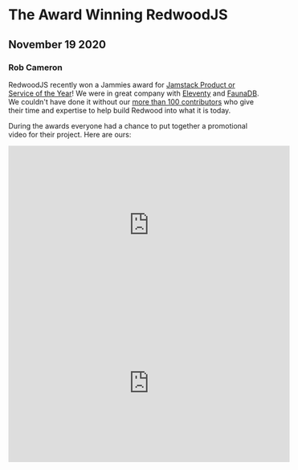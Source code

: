 # The Award Winning RedwoodJS
## November 19 2020
### Rob Cameron

RedwoodJS recently won a Jammies award for [Jamstack Product or Service of the Year](https://www.netlify.com/blog/2020/10/06/announcing-the-jammies-awards-winners/)!
We were in great company with [Eleventy](https://www.11ty.dev/docs/) and [FaunaDB](https://fauna.com/). We couldn't have done it without
our [more than 100 contributors](https://github.com/redwoodjs/redwood#contributors) who give their time and expertise to help
build Redwood into what it is today.

During the awards everyone had a chance to put together a promotional video for their project. Here are ours:

<iframe width="560" height="315" src="https://www.youtube.com/embed/KnvkdF3z85Q" frameborder="0" allow="accelerometer; autoplay; clipboard-write; encrypted-media; gyroscope; picture-in-picture" allowfullscreen></iframe>

<iframe width="560" height="315" src="https://www.youtube.com/embed/1cCR_IVkUw4" frameborder="0" allow="accelerometer; autoplay; clipboard-write; encrypted-media; gyroscope; picture-in-picture" allowfullscreen></iframe>
